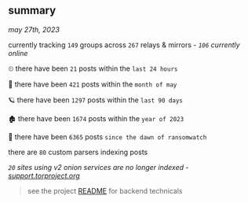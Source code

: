 
## summary
_may 27th, 2023_

currently tracking `149` groups across `267` relays & mirrors - _`106` currently online_

⏲ there have been `21` posts within the `last 24 hours`

🦈 there have been `421` posts within the `month of may`

🪐 there have been `1297` posts within the `last 90 days`

🏚 there have been `1674` posts within the `year of 2023`

🦕 there have been `6365` posts `since the dawn of ransomwatch`

there are `80` custom parsers indexing posts

_`20` sites using v2 onion services are no longer indexed - [support.torproject.org](https://support.torproject.org/onionservices/v2-deprecation/)_

> see the project [README](https://github.com/joshhighet/ransomwatch#ransomwatch--) for backend technicals
